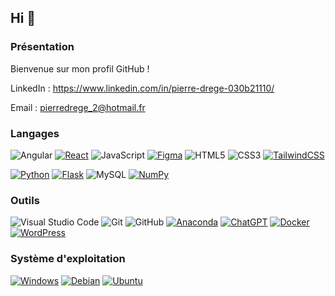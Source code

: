 ## Hi 👋

### Présentation
Bienvenue sur mon profil GitHub !

LinkedIn : https://www.linkedin.com/in/pierre-drege-030b21110/

Email : pierredrege_2@hotmail.fr


### Langages

![Angular](https://img.shields.io/badge/Angular-DD0031?style=for-the-badge&logo=angular&logoColor=white) [![React](https://img.shields.io/badge/React-%2320232a.svg?logo=react&logoColor=%2361DAFB)](#) ![JavaScript](https://img.shields.io/badge/javascript-%23323330.svg?style=for-the-badge&logo=javascript&logoColor=%23F7DF1E) [![Figma](https://img.shields.io/badge/Figma-F24E1E?logo=figma&logoColor=white)](#) ![HTML5](https://img.shields.io/badge/html5-%23E34F26.svg?style=for-the-badge&logo=html5&logoColor=white) ![CSS3](https://img.shields.io/badge/css3-%231572B6.svg?style=for-the-badge&logo=css3&logoColor=white) [![TailwindCSS](https://img.shields.io/badge/Tailwind%20CSS-%2338B2AC.svg?logo=tailwind-css&logoColor=white)](#)

[![Python](https://img.shields.io/badge/Python-3776AB?logo=python&logoColor=fff)](#) [![Flask](https://img.shields.io/badge/Flask-000?logo=flask&logoColor=fff)](#) ![MySQL](https://img.shields.io/badge/mysql-%2300f.svg?style=for-the-badge&logo=mysql&logoColor=white) [![NumPy](https://img.shields.io/badge/NumPy-4DABCF?logo=numpy&logoColor=fff)](#)

### Outils

![Visual Studio Code](https://img.shields.io/badge/Visual%20Studio%20Code-0078d7.svg?style=for-the-badge&logo=visual-studio-code&logoColor=white) ![Git](https://img.shields.io/badge/git-%23F05033.svg?style=for-the-badge&logo=git&logoColor=white) ![GitHub](https://img.shields.io/badge/github-%23121011.svg?style=for-the-badge&logo=github&logoColor=white) [![Anaconda](https://img.shields.io/badge/Anaconda-44A833?logo=anaconda&logoColor=fff)](#) [![ChatGPT](https://img.shields.io/badge/ChatGPT-74aa9c?logo=openai&logoColor=white)](#) [![Docker](https://img.shields.io/badge/Docker-2496ED?logo=docker&logoColor=fff)](#) [![WordPress](https://img.shields.io/badge/WordPress-%2321759B.svg?logo=wordpress&logoColor=white)](#)

### Système d'exploitation

[![Windows](https://custom-icon-badges.demolab.com/badge/Windows-0078D6?logo=windows11&logoColor=white)](#) [![Debian](https://img.shields.io/badge/Debian-A81D33?logo=debian&logoColor=fff)](#) [![Ubuntu](https://img.shields.io/badge/Ubuntu-E95420?logo=ubuntu&logoColor=white)](#)
